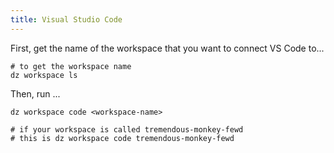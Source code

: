 ```yaml
---
title: Visual Studio Code
---
```

First, get the name of the workspace that you want to connect VS Code to...

```
# to get the workspace name
dz workspace ls
```

Then, run ...

```
dz workspace code <workspace-name>

# if your workspace is called tremendous-monkey-fewd
# this is dz workspace code tremendous-monkey-fewd
```
